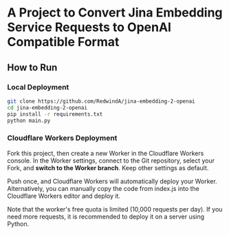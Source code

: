 # A Project to Convert Jina Embedding Service Requests to OpenAI Compatible Format

## How to Run

### Local Deployment

```bash
git clone https://github.com/RedwindA/jina-embedding-2-openai
cd jina-embedding-2-openai
pip install -r requirements.txt
python main.py
```

### Cloudflare Workers Deployment

Fork this project, then create a new Worker in the Cloudflare Workers console. In the Worker settings, connect to the Git repository, select your Fork, and **switch to the Worker branch**. Keep other settings as default.

Push once, and Cloudflare Workers will automatically deploy your Worker. Alternatively, you can manually copy the code from index.js into the Cloudflare Workers editor and deploy it.

Note that the worker's free quota is limited (10,000 requests per day). If you need more requests, it is recommended to deploy it on a server using Python.